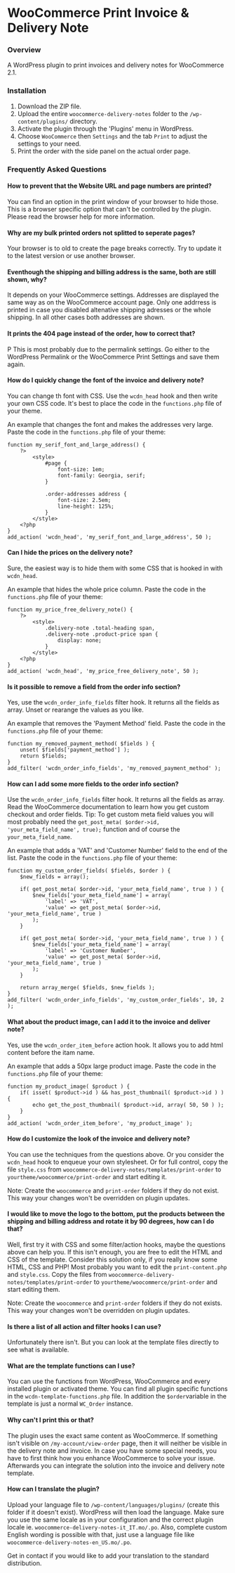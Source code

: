 # WooCommerce Print Invoice & Delivery Note

### Overview

A WordPress plugin to print invoices and delivery notes for WooCommerce 2.1.  

### Installation

1. Download the ZIP file.
2. Upload the entire `woocommerce-delivery-notes` folder to the `/wp-content/plugins/` directory.
3. Activate the plugin through the 'Plugins' menu in WordPress.
4. Choose `WooCommerce` then `Settings` and the tab `Print` to adjust the settings to your need.
5. Print the order with the side panel on the actual order page.

### Frequently Asked Questions

#### How to prevent that the Website URL and page numbers are printed?

You can find an option in the print window of your browser to hide those. This is a browser specific option that can't be controlled by the plugin. Please read the browser help for more information.

#### Why are my bulk printed orders not splitted to seperate pages?

Your browser is to old to create the page breaks correctly. Try to update it to the latest version or use another browser.

#### Eventhough the shipping and billing address is the same, both are still shown, why?

It depends on your WooCommerce settings. Addresses are displayed the same way as on the WooCommerce account page. Only one addrress is printed in case you disabled altenative shipping adresses or the whole shipping. In all other cases both addresses are shown.

#### It prints the 404 page instead of the order, how to correct that?
P
This is most probably due to the permalink settings. Go either to the WordPress Permalink or the WooCommerce Print Settings and save them again.

#### How do I quickly change the font of the invoice and delivery note?

You can change th font with CSS. Use the `wcdn_head` hook and then write your own CSS code. It's best to place the code in the `functions.php` file of your theme. 

An example that changes the font and makes the addresses very large. Paste the code in the `functions.php` file of your theme:

```
function my_serif_font_and_large_address() {
	?>
		<style>
			#page {
				font-size: 1em;
				font-family: Georgia, serif;
			}
			
			.order-addresses address {
				font-size: 2.5em;
				line-height: 125%;
			}
		</style>
	<?php
}
add_action( 'wcdn_head', 'my_serif_font_and_large_address', 50 );
```

#### Can I hide the prices on the delivery note?

Sure, the easiest way is to hide them with some CSS that is hooked in with `wcdn_head`.

An example that hides the whole price column. Paste the code in the `functions.php` file of your theme:

```
function my_price_free_delivery_note() {
	?>
		<style>
			.delivery-note .total-heading span, 
			.delivery-note .product-price span {
				display: none;
			}
		</style>
	<?php
}
add_action( 'wcdn_head', 'my_price_free_delivery_note', 50 );
```

#### Is it possible to remove a field from the order info section?

Yes, use the `wcdn_order_info_fields` filter hook. It returns all the fields as array. Unset or rearange the values as you like.

An example that removes the 'Payment Method' field. Paste the code in the `functions.php` file of your theme:

```
function my_removed_payment_method( $fields ) {
	unset( $fields['payment_method'] );
	return $fields;
}
add_filter( 'wcdn_order_info_fields', 'my_removed_payment_method' );
```

####  How can I add some more fields to the order info section?

Use the `wcdn_order_info_fields` filter hook. It returns all the fields as array. Read the WooCommerce documentation to learn how you get custom checkout and order fields. Tip: To get custom meta field values you will most probably need the `get_post_meta( $order->id, 'your_meta_field_name', true);` function and of course the `your_meta_field_name`. 

An example that adds a 'VAT' and 'Customer Number' field to the end of the list. Paste the code in the `functions.php` file of your theme:

```
function my_custom_order_fields( $fields, $order ) {
	$new_fields = array();
		
	if( get_post_meta( $order->id, 'your_meta_field_name', true ) ) {
		$new_fields['your_meta_field_name'] = array( 
			'label' => 'VAT',
			'value' => get_post_meta( $order->id, 'your_meta_field_name', true )
		);
	}
	
	if( get_post_meta( $order->id, 'your_meta_field_name', true ) ) {
		$new_fields['your_meta_field_name'] = array( 
			'label' => 'Customer Number',
			'value' => get_post_meta( $order->id, 'your_meta_field_name', true )
		);
	}
	
	return array_merge( $fields, $new_fields );
}
add_filter( 'wcdn_order_info_fields', 'my_custom_order_fields', 10, 2 );
```

####  What about the product image, can I add it to the invoice and deliver note?

Yes, use the `wcdn_order_item_before` action hook. It allows you to add html content before the itam name.

An example that adds a 50px large product image. Paste the code in the `functions.php` file of your theme:

```
function my_product_image( $product ) {	
	if( isset( $product->id ) && has_post_thumbnail( $product->id ) ) {
		echo get_the_post_thumbnail( $product->id, array( 50, 50 ) );
	}
}
add_action( 'wcdn_order_item_before', 'my_product_image' );
```

####  How do I customize the look of the invoice and delivery note?

You can use the techniques from the questions above. Or you consider the `wcdn_head` hook to enqueue your own stylesheet. Or for full control, copy the file `style.css` from `woocommerce-delivery-notes/templates/print-order` to `yourtheme/woocommerce/print-order` and start editing it. 

Note: Create the `woocommerce` and `print-order` folders if they do not exist. This way your changes won't be overridden on plugin updates.

#### I would like to move the logo to the bottom, put the products between the shipping and billing address and rotate it by 90 degrees, how can I do that?

Well, first try it with CSS and some filter/action hooks, maybe the questions above can help you. If this isn't enough, you are free to edit the HTML and CSS of the template. Consider this solution only, if you really know some HTML, CSS and PHP! Most probably you want to edit the `print-content.php` and `style.css`. Copy the files from `woocommerce-delivery-notes/templates/print-order` to `yourtheme/woocommerce/print-order` and start editing them. 

Note: Create the `woocommerce` and `print-order` folders if they do not exists. This way your changes won't be overridden on plugin updates.

#### Is there a list of all action and filter hooks I can use?

Unfortunately there isn't. But you can look at the template files directly to see what is available. 

#### What are the template functions can I use?

You can use the functions from WordPress, WooCommerce and every installed plugin or activated theme. You can find all plugin specific functions in the `wcdn-template-functions.php` file. In addition the `$order`variable in the template is just a normal `WC_Order` instance. 

#### Why can't I print this or that?

The plugin uses the exact same content as WooCommerce. If something isn't visible on `/my-account/view-order` page, then it will neither be visible in the delivery note and invoice. In case you have some special needs, you have to first think how you enhance WooCommerce to solve your issue. Afterwards you can integrate the solution into the invoice and delivery note template.

#### How can I translate the plugin?

Upload your language file to `/wp-content/languages/plugins/` (create this folder if it doesn't exist). WordPress will then load the language. Make sure you use the same locale as in your configuration and the correct plugin locale ie. `woocommerce-delivery-notes-it_IT.mo/.po`. Also, complete custom English wording is possible with that, just use a language file like `woocommerce-delivery-notes-en_US.mo/.po`. 

Get in contact if you would like to add your translation to the standard distribution.